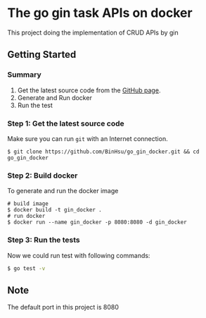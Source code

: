 # The go gin task APIs on docker 

This project doing the implementation of CRUD APIs by gin

## Getting Started

### Summary
1. Get the latest source code from the [GitHub page](https://github.com/BinHsu/go_gin_docker).
2. Generate and Run docker
3. Run the test

### Step 1: Get the latest source code

Make sure you can run `git` with an Internet connection.

```shell
$ git clone https://github.com/BinHsu/go_gin_docker.git && cd go_gin_docker
```

### Step 2: Build docker

To generate and run the docker image

```shell
# build image
$ docker build -t gin_docker .
# run docker
$ docker run --name gin_docker -p 8080:8080 -d gin_docker
```

### Step 3: Run the tests

Now we could run test with following commands:

```bash
$ go test -v
```

## Note

The default port in this project is 8080
